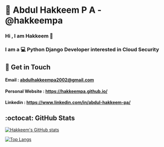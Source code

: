 # :bust_in_silhouette: Abdul Hakkeem P A - @hakkeempa
### Hi , I am Hakkeem 👋  
### I am a :computer: Python Django Developer interested in Cloud Security  
## :email: Get in Touch
#### Email : <a href="" >abdulhakkeempa2002@gmail.com</a>
#### Personal Website : <a href="" >https://hakkeempa.github.io/</a>
#### Linkedin : <a href="" >https://www.linkedin.com/in/abdul-hakkeem-pa/</a>

## :octocat: GitHub Stats
[![Hakkeem's GitHub stats](https://github-readme-stats.vercel.app/api?username=hakkeempa&show_icons=true&theme=tokyonight&hide_border=true)]()

[![Top Langs](https://github-readme-stats.vercel.app/api/top-langs/?username=hakkeempa&layout=compact&theme=tokyonight&hide_border=true)]()


<!--
**hakkeempa/hakkeempa** is a ✨ _special_ ✨ repository because its `README.md` (this file) appears on your GitHub profile.

Here are some ideas to get you started:

- 🔭 I’m currently working on ...
- 🌱 I’m currently learning ...
- 👯 I’m looking to collaborate on ...
- 🤔 I’m looking for help with ...
- 💬 Ask me about ...
- 📫 How to reach me: ...
- 😄 Pronouns: ...
- ⚡ Fun fact: ...
-->
